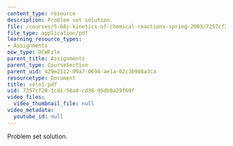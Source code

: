 ```yaml
---
content_type: resource
description: Problem set solution.
file: /courses/5-68j-kinetics-of-chemical-reactions-spring-2003/7257cf201cd156a4cd3895db8a29f60f_soln1.pdf
file_type: application/pdf
learning_resource_types:
- Assignments
ocw_type: OCWFile
parent_title: Assignments
parent_type: CourseSection
parent_uid: 429e2112-09a7-0694-ae1a-02c36988a3ca
resourcetype: Document
title: soln1.pdf
uid: 7257cf20-1cd1-56a4-cd38-95db8a29f60f
video_files:
  video_thumbnail_file: null
video_metadata:
  youtube_id: null
---
```

Problem set solution.

